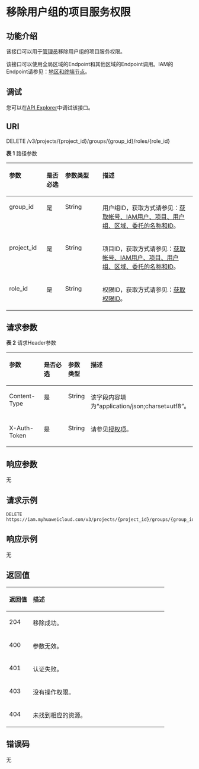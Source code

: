 # 移除用户组的项目服务权限<a name="iam_10_0010"></a>

## 功能介绍<a name="zh-cn_topic_0222037450_section21021928203315"></a>

该接口可以用于<u>[管理员](https://support.huaweicloud.com/usermanual-iam/iam_01_0001.html)</u><u></u>移除用户组的项目服务权限。

该接口可以使用全局区域的Endpoint和其他区域的Endpoint调用。IAM的Endpoint请参见：[地区和终端节点](https://developer.huaweicloud.com/endpoint?IAM)。

## 调试<a name="section29242056635"></a>

您可以在[API Explorer](https://apiexplorer.developer.huaweicloud.com/apiexplorer/doc?product=IAM&api=KeystoneRemoveProjectPermissionFromGroup)中调试该接口。

## URI<a name="zh-cn_topic_0222037450_section410392813316"></a>

DELETE /v3/projects/\{project\_id\}/groups/\{group\_id\}/roles/\{role\_id\}

**表 1**  路径参数

<a name="zh-cn_topic_0222037450_table12104192843319"></a>
<table><thead align="left"><tr id="zh-cn_topic_0222037450_row12104112812334"><th class="cellrowborder" valign="top" width="20%" id="mcps1.2.5.1.1"><p id="zh-cn_topic_0222037450_p110513280334"><a name="zh-cn_topic_0222037450_p110513280334"></a><a name="zh-cn_topic_0222037450_p110513280334"></a>参数</p>
</th>
<th class="cellrowborder" valign="top" width="10%" id="mcps1.2.5.1.2"><p id="zh-cn_topic_0222037450_p10105828183316"><a name="zh-cn_topic_0222037450_p10105828183316"></a><a name="zh-cn_topic_0222037450_p10105828183316"></a>是否必选</p>
</th>
<th class="cellrowborder" valign="top" width="20%" id="mcps1.2.5.1.3"><p id="zh-cn_topic_0222037450_p18105112815330"><a name="zh-cn_topic_0222037450_p18105112815330"></a><a name="zh-cn_topic_0222037450_p18105112815330"></a>参数类型</p>
</th>
<th class="cellrowborder" valign="top" width="50%" id="mcps1.2.5.1.4"><p id="zh-cn_topic_0222037450_p9105162893311"><a name="zh-cn_topic_0222037450_p9105162893311"></a><a name="zh-cn_topic_0222037450_p9105162893311"></a>描述</p>
</th>
</tr>
</thead>
<tbody><tr id="zh-cn_topic_0222037450_row10104628133317"><td class="cellrowborder" valign="top" width="20%" headers="mcps1.2.5.1.1 "><p id="zh-cn_topic_0222037450_p15106428153311"><a name="zh-cn_topic_0222037450_p15106428153311"></a><a name="zh-cn_topic_0222037450_p15106428153311"></a>group_id</p>
</td>
<td class="cellrowborder" valign="top" width="10%" headers="mcps1.2.5.1.2 "><p id="zh-cn_topic_0222037450_p1710617281334"><a name="zh-cn_topic_0222037450_p1710617281334"></a><a name="zh-cn_topic_0222037450_p1710617281334"></a>是</p>
</td>
<td class="cellrowborder" valign="top" width="20%" headers="mcps1.2.5.1.3 "><p id="zh-cn_topic_0222037450_p14106122814336"><a name="zh-cn_topic_0222037450_p14106122814336"></a><a name="zh-cn_topic_0222037450_p14106122814336"></a>String</p>
</td>
<td class="cellrowborder" valign="top" width="50%" headers="mcps1.2.5.1.4 "><p id="zh-cn_topic_0222037450_p181076289334"><a name="zh-cn_topic_0222037450_p181076289334"></a><a name="zh-cn_topic_0222037450_p181076289334"></a>用户组ID，获取方式请参见：<a href="获取帐号-IAM用户-项目-用户组-区域-委托的名称和ID.md">获取帐号、IAM用户、项目、用户组、区域、委托的名称和ID</a>。</p>
</td>
</tr>
<tr id="zh-cn_topic_0222037450_row1810452815330"><td class="cellrowborder" valign="top" width="20%" headers="mcps1.2.5.1.1 "><p id="zh-cn_topic_0222037450_p1810712811332"><a name="zh-cn_topic_0222037450_p1810712811332"></a><a name="zh-cn_topic_0222037450_p1810712811332"></a>project_id</p>
</td>
<td class="cellrowborder" valign="top" width="10%" headers="mcps1.2.5.1.2 "><p id="zh-cn_topic_0222037450_p710732813319"><a name="zh-cn_topic_0222037450_p710732813319"></a><a name="zh-cn_topic_0222037450_p710732813319"></a>是</p>
</td>
<td class="cellrowborder" valign="top" width="20%" headers="mcps1.2.5.1.3 "><p id="zh-cn_topic_0222037450_p410872883312"><a name="zh-cn_topic_0222037450_p410872883312"></a><a name="zh-cn_topic_0222037450_p410872883312"></a>String</p>
</td>
<td class="cellrowborder" valign="top" width="50%" headers="mcps1.2.5.1.4 "><p id="zh-cn_topic_0222037450_p1610815286338"><a name="zh-cn_topic_0222037450_p1610815286338"></a><a name="zh-cn_topic_0222037450_p1610815286338"></a>项目ID，获取方式请参见：<a href="获取帐号-IAM用户-项目-用户组-区域-委托的名称和ID.md">获取帐号、IAM用户、项目、用户组、区域、委托的名称和ID</a>。</p>
</td>
</tr>
<tr id="zh-cn_topic_0222037450_row3104128153320"><td class="cellrowborder" valign="top" width="20%" headers="mcps1.2.5.1.1 "><p id="zh-cn_topic_0222037450_p161081428113311"><a name="zh-cn_topic_0222037450_p161081428113311"></a><a name="zh-cn_topic_0222037450_p161081428113311"></a>role_id</p>
</td>
<td class="cellrowborder" valign="top" width="10%" headers="mcps1.2.5.1.2 "><p id="zh-cn_topic_0222037450_p910912815337"><a name="zh-cn_topic_0222037450_p910912815337"></a><a name="zh-cn_topic_0222037450_p910912815337"></a>是</p>
</td>
<td class="cellrowborder" valign="top" width="20%" headers="mcps1.2.5.1.3 "><p id="zh-cn_topic_0222037450_p7109112833313"><a name="zh-cn_topic_0222037450_p7109112833313"></a><a name="zh-cn_topic_0222037450_p7109112833313"></a>String</p>
</td>
<td class="cellrowborder" valign="top" width="50%" headers="mcps1.2.5.1.4 "><p id="zh-cn_topic_0222037450_p11109128113311"><a name="zh-cn_topic_0222037450_p11109128113311"></a><a name="zh-cn_topic_0222037450_p11109128113311"></a>权限ID，获取方式请参见：<a href="查询权限列表.md">获取权限ID</a>。</p>
</td>
</tr>
</tbody>
</table>

## 请求参数<a name="zh-cn_topic_0222037450_section811002819334"></a>

**表 2**  请求Header参数

<a name="zh-cn_topic_0222037450_HeaderParameter"></a>
<table><thead align="left"><tr id="zh-cn_topic_0222037450_row11110328143314"><th class="cellrowborder" valign="top" width="20%" id="mcps1.2.5.1.1"><p id="zh-cn_topic_0222037450_p12111102883319"><a name="zh-cn_topic_0222037450_p12111102883319"></a><a name="zh-cn_topic_0222037450_p12111102883319"></a>参数</p>
</th>
<th class="cellrowborder" valign="top" width="20%" id="mcps1.2.5.1.2"><p id="zh-cn_topic_0222037450_p111122823318"><a name="zh-cn_topic_0222037450_p111122823318"></a><a name="zh-cn_topic_0222037450_p111122823318"></a>是否必选</p>
</th>
<th class="cellrowborder" valign="top" width="10%" id="mcps1.2.5.1.3"><p id="zh-cn_topic_0222037450_p4111192816338"><a name="zh-cn_topic_0222037450_p4111192816338"></a><a name="zh-cn_topic_0222037450_p4111192816338"></a>参数类型</p>
</th>
<th class="cellrowborder" valign="top" width="50%" id="mcps1.2.5.1.4"><p id="zh-cn_topic_0222037450_p16112162863315"><a name="zh-cn_topic_0222037450_p16112162863315"></a><a name="zh-cn_topic_0222037450_p16112162863315"></a>描述</p>
</th>
</tr>
</thead>
<tbody><tr id="zh-cn_topic_0222037450_row7110328183316"><td class="cellrowborder" valign="top" width="20%" headers="mcps1.2.5.1.1 "><p id="zh-cn_topic_0222037450_p1511262813317"><a name="zh-cn_topic_0222037450_p1511262813317"></a><a name="zh-cn_topic_0222037450_p1511262813317"></a>Content-Type</p>
</td>
<td class="cellrowborder" valign="top" width="20%" headers="mcps1.2.5.1.2 "><p id="zh-cn_topic_0222037450_p18112162819331"><a name="zh-cn_topic_0222037450_p18112162819331"></a><a name="zh-cn_topic_0222037450_p18112162819331"></a>是</p>
</td>
<td class="cellrowborder" valign="top" width="10%" headers="mcps1.2.5.1.3 "><p id="zh-cn_topic_0222037450_p13113128123318"><a name="zh-cn_topic_0222037450_p13113128123318"></a><a name="zh-cn_topic_0222037450_p13113128123318"></a>String</p>
</td>
<td class="cellrowborder" valign="top" width="50%" headers="mcps1.2.5.1.4 "><p id="zh-cn_topic_0222037450_p911382813337"><a name="zh-cn_topic_0222037450_p911382813337"></a><a name="zh-cn_topic_0222037450_p911382813337"></a>该字段内容填为“application/json;charset=utf8”。</p>
</td>
</tr>
<tr id="zh-cn_topic_0222037450_row15110102813316"><td class="cellrowborder" valign="top" width="20%" headers="mcps1.2.5.1.1 "><p id="zh-cn_topic_0222037450_p5113132819338"><a name="zh-cn_topic_0222037450_p5113132819338"></a><a name="zh-cn_topic_0222037450_p5113132819338"></a>X-Auth-Token</p>
</td>
<td class="cellrowborder" valign="top" width="20%" headers="mcps1.2.5.1.2 "><p id="zh-cn_topic_0222037450_p9113228133311"><a name="zh-cn_topic_0222037450_p9113228133311"></a><a name="zh-cn_topic_0222037450_p9113228133311"></a>是</p>
</td>
<td class="cellrowborder" valign="top" width="10%" headers="mcps1.2.5.1.3 "><p id="zh-cn_topic_0222037450_p1311414288333"><a name="zh-cn_topic_0222037450_p1311414288333"></a><a name="zh-cn_topic_0222037450_p1311414288333"></a>String</p>
</td>
<td class="cellrowborder" valign="top" width="50%" headers="mcps1.2.5.1.4 "><p id="zh-cn_topic_0222037450_p51143281334"><a name="zh-cn_topic_0222037450_p51143281334"></a><a name="zh-cn_topic_0222037450_p51143281334"></a>请参见<a href="授权项.md">授权项</a>。</p>
</td>
</tr>
</tbody>
</table>

## 响应参数<a name="zh-cn_topic_0222037450_section19114112814330"></a>

无

## 请求示例<a name="zh-cn_topic_0222037450_section6115122863312"></a>

```
DELETE https://iam.myhuaweicloud.com/v3/projects/{project_id}/groups/{group_id}/roles/{role_id}
```

## 响应示例<a name="zh-cn_topic_0222037450_section1111710288339"></a>

无

## 返回值<a name="zh-cn_topic_0222037450_section411711287331"></a>

<a name="zh-cn_topic_0222037450_table282"></a>
<table><thead align="left"><tr id="zh-cn_topic_0222037450_row14118192813331"><th class="cellrowborder" valign="top" width="15%" id="mcps1.1.3.1.1"><p id="zh-cn_topic_0222037450_p4119172818331"><a name="zh-cn_topic_0222037450_p4119172818331"></a><a name="zh-cn_topic_0222037450_p4119172818331"></a>返回值</p>
</th>
<th class="cellrowborder" valign="top" width="85%" id="mcps1.1.3.1.2"><p id="zh-cn_topic_0222037450_p18119122811332"><a name="zh-cn_topic_0222037450_p18119122811332"></a><a name="zh-cn_topic_0222037450_p18119122811332"></a>描述</p>
</th>
</tr>
</thead>
<tbody><tr id="zh-cn_topic_0222037450_row411862811332"><td class="cellrowborder" valign="top" width="15%" headers="mcps1.1.3.1.1 "><p id="zh-cn_topic_0222037450_p1011918285331"><a name="zh-cn_topic_0222037450_p1011918285331"></a><a name="zh-cn_topic_0222037450_p1011918285331"></a>204</p>
</td>
<td class="cellrowborder" valign="top" width="85%" headers="mcps1.1.3.1.2 "><p id="zh-cn_topic_0222037450_p9120132873314"><a name="zh-cn_topic_0222037450_p9120132873314"></a><a name="zh-cn_topic_0222037450_p9120132873314"></a>移除成功。</p>
</td>
</tr>
<tr id="zh-cn_topic_0222037450_row2118122843313"><td class="cellrowborder" valign="top" width="15%" headers="mcps1.1.3.1.1 "><p id="zh-cn_topic_0222037450_p81205286337"><a name="zh-cn_topic_0222037450_p81205286337"></a><a name="zh-cn_topic_0222037450_p81205286337"></a>400</p>
</td>
<td class="cellrowborder" valign="top" width="85%" headers="mcps1.1.3.1.2 "><p id="zh-cn_topic_0222037450_p612020287337"><a name="zh-cn_topic_0222037450_p612020287337"></a><a name="zh-cn_topic_0222037450_p612020287337"></a>参数无效。</p>
</td>
</tr>
<tr id="zh-cn_topic_0222037450_row611882863319"><td class="cellrowborder" valign="top" width="15%" headers="mcps1.1.3.1.1 "><p id="zh-cn_topic_0222037450_p71201828113317"><a name="zh-cn_topic_0222037450_p71201828113317"></a><a name="zh-cn_topic_0222037450_p71201828113317"></a>401</p>
</td>
<td class="cellrowborder" valign="top" width="85%" headers="mcps1.1.3.1.2 "><p id="zh-cn_topic_0222037450_p712172810339"><a name="zh-cn_topic_0222037450_p712172810339"></a><a name="zh-cn_topic_0222037450_p712172810339"></a>认证失败。</p>
</td>
</tr>
<tr id="zh-cn_topic_0222037450_row17118152814332"><td class="cellrowborder" valign="top" width="15%" headers="mcps1.1.3.1.1 "><p id="zh-cn_topic_0222037450_p131212282334"><a name="zh-cn_topic_0222037450_p131212282334"></a><a name="zh-cn_topic_0222037450_p131212282334"></a>403</p>
</td>
<td class="cellrowborder" valign="top" width="85%" headers="mcps1.1.3.1.2 "><p id="zh-cn_topic_0222037450_p212118282335"><a name="zh-cn_topic_0222037450_p212118282335"></a><a name="zh-cn_topic_0222037450_p212118282335"></a>没有操作权限。</p>
</td>
</tr>
<tr id="zh-cn_topic_0222037450_row311852833319"><td class="cellrowborder" valign="top" width="15%" headers="mcps1.1.3.1.1 "><p id="zh-cn_topic_0222037450_p11222028103316"><a name="zh-cn_topic_0222037450_p11222028103316"></a><a name="zh-cn_topic_0222037450_p11222028103316"></a>404</p>
</td>
<td class="cellrowborder" valign="top" width="85%" headers="mcps1.1.3.1.2 "><p id="zh-cn_topic_0222037450_p3122628153311"><a name="zh-cn_topic_0222037450_p3122628153311"></a><a name="zh-cn_topic_0222037450_p3122628153311"></a>未找到相应的资源。</p>
</td>
</tr>
</tbody>
</table>

## 错误码<a name="zh-cn_topic_0222037450_section13122162803319"></a>

无

